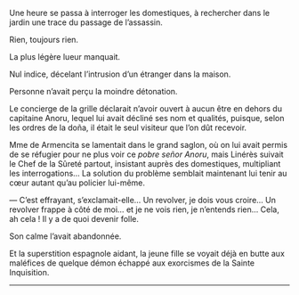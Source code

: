 Une heure se passa à interroger les domestiques, à rechercher dans le jardin
une trace du passage de l’assassin.

Rien, toujours rien.

La plus légère lueur manquait.

Nul indice, décelant l’intrusion d’un étranger dans la maison.

Personne n’avait perçu la moindre détonation.

Le concierge de la grille déclarait n’avoir ouvert à aucun être en dehors du
capitaine Anoru, lequel lui avait décliné ses nom et qualités, puisque, selon
les ordres de la doña, il était le seul visiteur que l’on dût recevoir.

Mme de Armencita se lamentait dans le grand saglon, où on lui avait permis
de se réfugier pour ne plus voir ce _pobre señor Anoru_, mais Linérès suivait le Chef de la Sûreté partout, insistant auprès des domestiques, multipliant les
interrogations… La solution du problème semblait maintenant lui tenir au
cœur autant qu’au policier lui-même.

— C’est effrayant, s’exclamait-elle… Un revolver, je dois vous croire…
Un revolver frappe à côté de moi… et je ne vois rien, je n’entends rien…
Cela, ah cela ! Il y a de quoi devenir folle.

Son calme l’avait abandonnée.

Et la superstition espagnole aidant, la jeune fille se voyait déjà en butte
aux maléfices de quelque démon échappé aux exorcismes de la Sainte Inquisition.

-----
